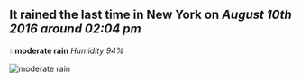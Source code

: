 ## It rained the last time in New York on *August 10th 2016 around 02:04 pm*
💧  **moderate rain** *Humidity 94%*

![moderate rain](http://openweathermap.org/img/w/10d.png)
